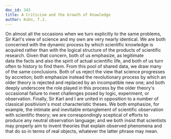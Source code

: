 ```yaml
---
doc_id: 343
title: A Criticism and the Growth of Knowledge
author: Kuhn, T.J.
---
```


On almost all the occasions when we turn explicitly to the same problems,
Sir Karl's view of science and my own are very nearly identical.  We
are both concerned with the dynamic process by which scientific knowledge
is acquired rather than with the logical structure of the products of
scientific research.  Given that concern, both of us emphasize, as legitimate  
data the facts and also the spirit of actual scientific life, and both of us
turn often to history to find them.  From this pool of shared data, we draw
many of the same conclusions.  Both of us reject the view that science
progresses by accretion; both emphasize instead the revolutionary process by
which an older theory is rejected and replaced by an incompatible new one;
and both deeply underscore the role played in this process by the older
theory's occasional failure to meet challenges posed by logic, experiment,
or observation.  Finally, Sir Karl and I are united in opposition to a number
of classical positivism's most characteristic theses.  We both emphasize, for
example, the intimate and inevitable entanglement of scientific observation
with scientific theory; we are correspondingly sceptical of efforts to
produce any neutral observation language; and we both insist that scientists
may properly aim to invent theories that explain observed phenomena and
that do so in terms of real objects, whatever the latter phrase may mean.